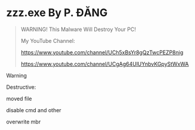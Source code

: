 # zzz.exe By P. ĐĂNG
>WARNING! This Malware Will Destroy Your PC!
>
>
>My YouTube Channel:
>
>https://www.youtube.com/channel/UCh5xBsYr8gQzTwcPEZP8nig
>
>https://www.youtube.com/channel/UCgAg64UlUYnbvKGpyStWxWA

> [!WARNING]
>Destructive:
>
>moved file
>
>disable cmd and other
>
>overwrite mbr
